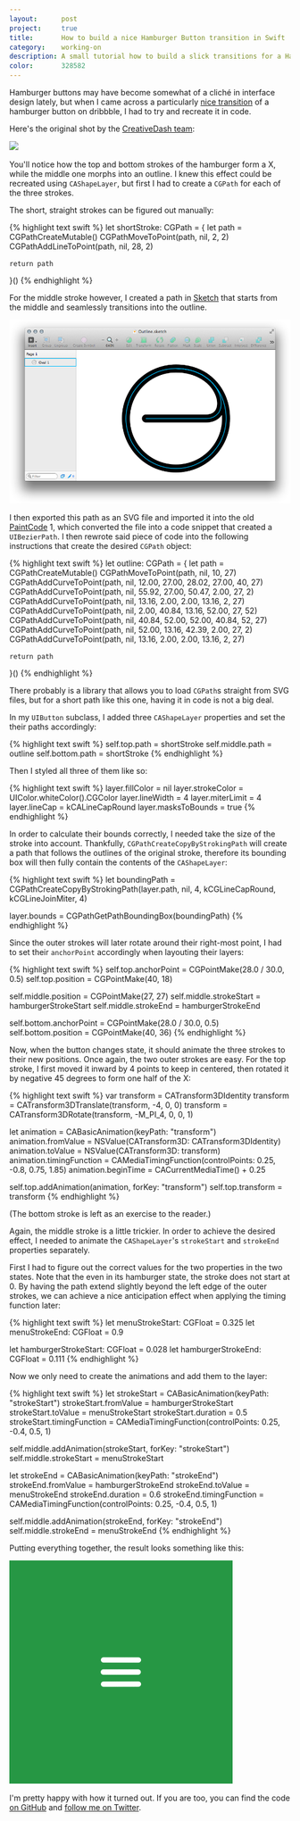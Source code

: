 ```yaml
---
layout:      post
project:     true
title:       How to build a nice Hamburger Button transition in Swift
category:    working-on
description: A small tutorial how to build a slick transitions for a Hamburger Button
color:       328582
---
```


Hamburger buttons may have become somewhat of a cliché in interface design
lately, but when I came across a particularly [nice transition][shot] of a
hamburger button on dribbble, I had to try and recreate it in code.

Here's the original shot by the [CreativeDash team][creativedash]:

<div class="image">
    <a href="https://dribbble.com/shots/1623679-Open-Close">
        <img src="https://d13yacurqjgara.cloudfront.net/users/107759/screenshots/1623679/menu.gif">
    </a>
</div>

You'll notice how the top and bottom strokes of the hamburger form a X, while
the middle one morphs into an outline. I knew this effect could be recreated
using `CAShapeLayer`, but first I had to create a `CGPath` for each of the three
strokes.

The short, straight strokes can be figured out manually:

{% highlight text swift %}
let shortStroke: CGPath = {
    let path = CGPathCreateMutable()
    CGPathMoveToPoint(path, nil, 2, 2)
    CGPathAddLineToPoint(path, nil, 28, 2)

    return path
}()
{% endhighlight %}

For the middle stroke however, I created a path in [Sketch] that starts from the
middle and seamlessly transitions into the outline.

<div class="image">
    <img src="/img/outline.png">
</div>

I then exported this path as an SVG file and imported it into the old
[PaintCode] 1, which converted the file into a code snippet that created a
`UIBezierPath`. I then rewrote said piece of code into the following
instructions that create the desired `CGPath` object:

{% highlight text swift %}
let outline: CGPath = {
    let path = CGPathCreateMutable()
    CGPathMoveToPoint(path, nil, 10, 27)
    CGPathAddCurveToPoint(path, nil, 12.00, 27.00, 28.02, 27.00, 40, 27)
    CGPathAddCurveToPoint(path, nil, 55.92, 27.00, 50.47,  2.00, 27,  2)
    CGPathAddCurveToPoint(path, nil, 13.16,  2.00,  2.00, 13.16,  2, 27)
    CGPathAddCurveToPoint(path, nil,  2.00, 40.84, 13.16, 52.00, 27, 52)
    CGPathAddCurveToPoint(path, nil, 40.84, 52.00, 52.00, 40.84, 52, 27)
    CGPathAddCurveToPoint(path, nil, 52.00, 13.16, 42.39,  2.00, 27,  2)
    CGPathAddCurveToPoint(path, nil, 13.16,  2.00,  2.00, 13.16,  2, 27)

    return path
}()
{% endhighlight %}

There probably is a library that allows you to load `CGPath`s straight from SVG
files, but for a short path like this one, having it in code is not a big deal.

In my `UIButton` subclass, I added three `CAShapeLayer` properties and set the
their paths accordingly:

{% highlight text swift %}
self.top.path = shortStroke
self.middle.path = outline
self.bottom.path = shortStroke
{% endhighlight %}

Then I styled all three of them like so:

{% highlight text swift %}
layer.fillColor = nil
layer.strokeColor = UIColor.whiteColor().CGColor
layer.lineWidth = 4
layer.miterLimit = 4
layer.lineCap = kCALineCapRound
layer.masksToBounds = true
{% endhighlight %}

In order to calculate their bounds correctly, I needed take the size of the
stroke into account. Thankfully, `CGPathCreateCopyByStrokingPath` will create a
path that follows the outlines of the original stroke, therefore its bounding
box will then fully contain the contents of the `CAShapeLayer`:

{% highlight text swift %}
let boundingPath = CGPathCreateCopyByStrokingPath(layer.path, nil, 4, kCGLineCapRound, kCGLineJoinMiter, 4)

layer.bounds = CGPathGetPathBoundingBox(boundingPath)
{% endhighlight %}

Since the outer strokes will later rotate around their right-most point, I had
to set their `anchorPoint` accordingly when layouting their layers:

{% highlight text swift %}
self.top.anchorPoint = CGPointMake(28.0 / 30.0, 0.5)
self.top.position = CGPointMake(40, 18)

self.middle.position = CGPointMake(27, 27)
self.middle.strokeStart = hamburgerStrokeStart
self.middle.strokeEnd = hamburgerStrokeEnd

self.bottom.anchorPoint = CGPointMake(28.0 / 30.0, 0.5)
self.bottom.position = CGPointMake(40, 36)
{% endhighlight %}

Now, when the button changes state, it should animate the three strokes to their
new positions. Once again, the two outer strokes are easy. For the top stroke, I
first moved it inward by 4 points to keep in centered, then rotated it by
negative 45 degrees to form one half of the X:

{% highlight text swift %}
var transform = CATransform3DIdentity
transform = CATransform3DTranslate(transform, -4, 0, 0)
transform = CATransform3DRotate(transform, -M_PI_4, 0, 0, 1)

let animation = CABasicAnimation(keyPath: "transform")
animation.fromValue = NSValue(CATransform3D: CATransform3DIdentity)
animation.toValue = NSValue(CATransform3D: transform)
animation.timingFunction = CAMediaTimingFunction(controlPoints: 0.25, -0.8, 0.75, 1.85)
animation.beginTime = CACurrentMediaTime() + 0.25

self.top.addAnimation(animation, forKey: "transform")
self.top.transform = transform
{% endhighlight %}

(The bottom stroke is left as an exercise to the reader.)

Again, the middle stroke is a little trickier. In order to achieve the desired
effect, I needed to animate the `CAShapeLayer`'s `strokeStart` and `strokeEnd`
properties separately.

First I had to figure out the correct values for the two properties in the two
states. Note that the even in its hamburger state, the stroke does not start at
0. By having the path extend slightly beyond the left edge of the outer strokes,
we can achieve a nice anticipation effect when applying the timing function
later:

{% highlight text swift %}
let menuStrokeStart: CGFloat = 0.325
let menuStrokeEnd: CGFloat = 0.9

let hamburgerStrokeStart: CGFloat = 0.028
let hamburgerStrokeEnd: CGFloat = 0.111
{% endhighlight %}

Now we only need to create the animations and add them to the layer:

{% highlight text swift %}
let strokeStart = CABasicAnimation(keyPath: "strokeStart")
strokeStart.fromValue = hamburgerStrokeStart
strokeStart.toValue = menuStrokeStart
strokeStart.duration = 0.5
strokeStart.timingFunction = CAMediaTimingFunction(controlPoints: 0.25, -0.4, 0.5, 1)

self.middle.addAnimation(strokeStart, forKey: "strokeStart")
self.middle.strokeStart = menuStrokeStart

let strokeEnd = CABasicAnimation(keyPath: "strokeEnd")
strokeEnd.fromValue = hamburgerStrokeEnd
strokeEnd.toValue = menuStrokeEnd
strokeEnd.duration = 0.6
strokeEnd.timingFunction = CAMediaTimingFunction(controlPoints: 0.25, -0.4, 0.5, 1)

self.middle.addAnimation(strokeEnd, forKey: "strokeEnd")
self.middle.strokeEnd = menuStrokeEnd
{% endhighlight %}

Putting everything together, the result looks something like this:

<div class="image">
    <img src="/img/hamburger-button.gif">
</div>

I'm pretty happy with how it turned out. If you are too, you can find the code
[on GitHub][github] and [follow me on Twitter][twitter].

[shot]: https://dribbble.com/shots/1623679-Open-Close
[creativedash]: https://dribbble.com/teams/Creativedash
[sketch]: http://www.bohemiancoding.com/sketch/
[paintcode]: http://www.paintcodeapp.com/
[github]: https://github.com/robb/hamburger-button
[twitter]: https://twitter.com/ceterum_censeo
